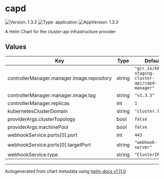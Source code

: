 # capd

![Version: 1.3.3](https://img.shields.io/badge/Version-1.3.3-informational?style=flat-square) ![Type: application](https://img.shields.io/badge/Type-application-informational?style=flat-square) ![AppVersion: 1.3.3](https://img.shields.io/badge/AppVersion-1.3.3-informational?style=flat-square)

A Helm Chart for the cluster-api infrastructure provider

## Values

| Key | Type | Default | Description |
|-----|------|---------|-------------|
| controllerManager.manager.image.repository | string | `"gcr.io/k8s-staging-cluster-api/capd-manager"` |  |
| controllerManager.manager.image.tag | string | `"v1.3.3"` |  |
| controllerManager.replicas | int | `1` |  |
| kubernetesClusterDomain | string | `"cluster.local"` |  |
| providerArgs.clusterTopology | bool | `false` |  |
| providerArgs.machinePool | bool | `false` |  |
| webhookService.ports[0].port | int | `443` |  |
| webhookService.ports[0].targetPort | string | `"webhook-server"` |  |
| webhookService.type | string | `"ClusterIP"` |  |

----------------------------------------------
Autogenerated from chart metadata using [helm-docs v1.11.0](https://github.com/norwoodj/helm-docs/releases/v1.11.0)
